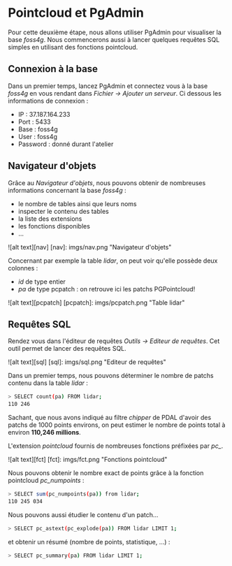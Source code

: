 # Pointcloud et PgAdmin

Pour cette deuxième étape, nous allons utiliser PgAdmin pour visualiser la base
*foss4g*. Nous commencerons aussi à lancer quelques requêtes SQL simples en
utilisant des fonctions pointcloud.

## Connexion à la base

Dans un premier temps, lancez PgAdmin et connectez vous à la base *foss4g* en
vous rendant dans *Fichier -> Ajouter un serveur*. Ci dessous les informations
de connexion :
  - IP : 37.187.164.233
  - Port : 5433
  - Base : foss4g
  - User : foss4g
  - Password : donné durant l'atelier

## Navigateur d'objets

Grâce au *Navigateur d'objets*, nous pouvons obtenir de nombreuses informations
concernant la base *foss4g* :
  - le nombre de tables ainsi que leurs noms
  - inspecter le contenu des tables
  - la liste des extensions
  - les fonctions disponibles
  - ...

![alt text][nav]
[nav]: imgs/nav.png "Navigateur d'objets"

Concernant par exemple la table *lidar*, on peut voir qu'elle possède deux
colonnes :
  - *id* de type entier
  - *pa* de type pcpatch : on retrouve ici les patchs PGPointcloud!

![alt text][pcpatch]
[pcpatch]: imgs/pcpatch.png "Table lidar"

## Requêtes SQL

Rendez vous dans l'éditeur de requêtes *Outils -> Editeur de requêtes*. Cet
outil permet de lancer des requêtes SQL.

![alt text][sql]
[sql]: imgs/sql.png "Editeur de requêtes"

Dans un premier temps, nous pouvons déterminer le nombre de patchs contenu dans
la table *lidar* :

```bash
> SELECT count(pa) FROM lidar;
110 246
```

Sachant, que nous avons indiqué au filtre *chipper* de PDAL d'avoir des patchs
de 1000 points environs, on peut estimer le nombre de points total à environ
**110,246 millions**.

L'extension *pointcloud* fournis de nombreuses fonctions préfixées par *pc_*.

![alt text][fct]
[fct]: imgs/fct.png "Fonctions pointcloud"

Nous pouvons obtenir le nombre exact de points grâce à la fonction pointcloud
*pc_numpoints* :

```bash
> SELECT sum(pc_numpoints(pa)) from lidar;
110 245 034
```

Nous pouvons aussi étudier le contenu d'un patch...

```bash
> SELECT pc_astext(pc_explode(pa)) FROM lidar LIMIT 1;
```

et obtenir un résumé (nombre de points, statistique, ...) :

```bash
> SELECT pc_summary(pa) FROM lidar LIMIT 1;
```
